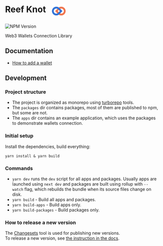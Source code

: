 #  Reef Knot &nbsp; <img src="logo.svg" alt='Reef Knot logo' height='45' align='top'/> &nbsp;   
![NPM Version](https://img.shields.io/npm/v/reef-knot)  

Web3 Wallets Connection Library

## Documentation

- [How to add a wallet](docs/how-to-add-a-wallet.md)

## Development

### Project structure
- The project is organized as monorepo using [turborepo](https://turbo.build/repo) tools.
- The `packages` dir contains packages, most of them are published to npm, but some are not.
- The `apps` dir contains an example application, which uses the packages to demonstrate wallets connection. 

### Initial setup
Install the dependencies, build everything:
```
yarn install & yarn build 
```

### Commands
- `yarn dev` runs the `dev` script for all apps and packages.
Usually apps are launched using `next dev` and packages are built using rollup with `--watch` flag, which rebuilds the bundle when its source files change on disk.
- `yarn build` - Build all apps and packages.
- `yarn build-apps` - Build apps only.
- `yarn build-packages` - Build packages only.

### How to release a new version
The [Changesets](https://github.com/changesets/changesets) tool is used for publishing new versions.  
To release a new version, see [the instruction in the docs](docs/how-to-release.md).
